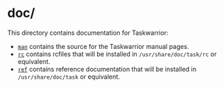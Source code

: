 # doc/

This directory contains documentation for Taskwarrior:

* [`man`](man/) contains the source for the Taskwarrior manual pages.
* [`rc`](rc/) contains rcfiles that will be installed in `/usr/share/doc/task/rc` or equivalent.
* [`ref`](ref/) contains reference documentation that will be installed in `/usr/share/doc/task` or equivalent.
